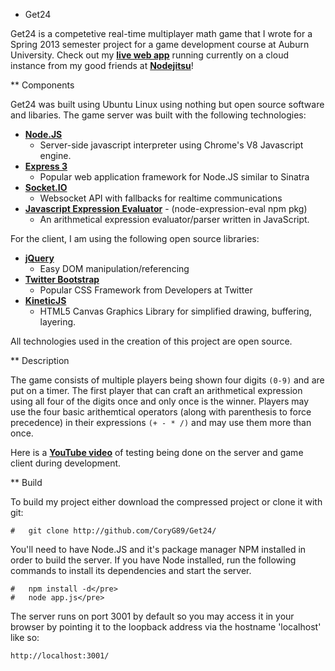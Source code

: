 * Get24

Get24 is a competetive real-time multiplayer math game that I wrote for a 
Spring 2013 semester project for a game development course at Auburn University. 
Check out my [**live web app**][1] running currently on a cloud instance from my
good friends at [**Nodejitsu**][2]!

** Components

Get24 was built using Ubuntu Linux using nothing but open source software and 
libaries. The game server was built with the following technologies:

* [**Node.JS**][3]
    - Server-side javascript interpreter using Chrome's V8 Javascript engine.
* [**Express 3**][4]
    - Popular web application framework for Node.JS similar to Sinatra
* [**Socket.IO**][5]
    - Websocket API with fallbacks for realtime communications
* [**Javascript Expression Evaluator**][6] - (node-expression-eval npm pkg)
    - An arithmetical expression evaluator/parser written in JavaScript.

For the client, I am using the following open source libraries:

* [**jQuery**][7]
    - Easy DOM manipulation/referencing
* [**Twitter Bootstrap**][8]
    - Popular CSS Framework from Developers at Twitter
* [**KineticJS**][9]
    - HTML5 Canvas Graphics Library for simplified drawing, buffering, layering.

All technologies used in the creation of this project are open source.

** Description

The game consists of multiple players being shown four digits `(0-9)` and are 
put on a timer. The first player that can craft an arithmetical expression using
all four of the digits once and only once is the winner. Players may use the
four basic arithemtical operators (along with parenthesis to force precedence)
in their expressions `(+ - * /)` and may use them more than once.

Here is a [**YouTube video**][10] of testing being done on the server and game
client during development.

** Build

To build my project either download the compressed project or clone it with git:

    #   git clone http://github.com/CoryG89/Get24/

You'll need to have Node.JS and it's package manager NPM installed in order to
build the server. If you have Node installed, run the following commands to
install its dependencies and start the server.

    #   npm install -d</pre>
    #   node app.js</pre>

The server runs on port 3001 by default so you may access it in your browser by
pointing it to the loopback address via the hostname 'localhost' like so:
    
	http://localhost:3001/

[1]: http://get24.jit.su/
[2]: http://nodejitsu.com/
[3]: http://nodejs.org/
[4]: http://expressjs.com/
[5]: http://socket.io/
[6]: http://silentmatt.com/javascript-expression-evaluator/
[7]: http://jquery.com/
[8]: http://twitter.github.com/bootstrap/
[9]: http://kineticjs.com/
[10]: http://youtu.be/gwTesvqwFWo